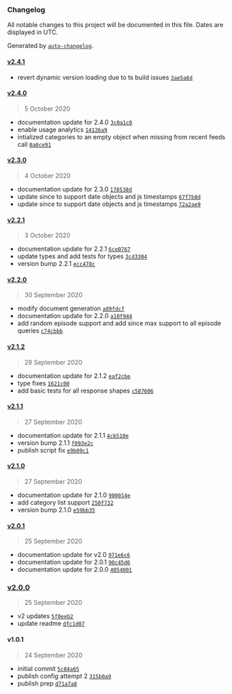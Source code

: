 ### Changelog

All notable changes to this project will be documented in this file. Dates are displayed in UTC.

Generated by [`auto-changelog`](https://github.com/CookPete/auto-changelog).

#### [v2.4.1](https://github.com/RyanHirsch/podcastdx-client/compare/v2.4.0...v2.4.1)

- revert dynamic version loading due to ts build issues [`3ae5a6d`](https://github.com/RyanHirsch/podcastdx-client/commit/3ae5a6da7ff8e4f1c97fa7cdd096fab69b63c51c)

#### [v2.4.0](https://github.com/RyanHirsch/podcastdx-client/compare/v2.3.0...v2.4.0)

> 5 October 2020

- documentation update for 2.4.0 [`3c0a1c0`](https://github.com/RyanHirsch/podcastdx-client/commit/3c0a1c0d23e2bcedd7755c39ad3bf92e4e7f15e8)
- enable usage analytics [`14126a9`](https://github.com/RyanHirsch/podcastdx-client/commit/14126a9b6ba63864a5010e0ca9006f239a4d326f)
- intialized categories to an empty object when missing from recent feeds call [`0a0ce91`](https://github.com/RyanHirsch/podcastdx-client/commit/0a0ce9144d7d479ab44deba5340c14af56ea54b3)

#### [v2.3.0](https://github.com/RyanHirsch/podcastdx-client/compare/v2.2.1...v2.3.0)

> 4 October 2020

- documentation update for 2.3.0 [`178538d`](https://github.com/RyanHirsch/podcastdx-client/commit/178538dac02878a6e8743ded30995cf11aec1590)
- update since to support date objects and js timestamps [`67f7b8d`](https://github.com/RyanHirsch/podcastdx-client/commit/67f7b8d454068f865d3f144d2152284ea6a047c9)
- update since to support date objects and js timestamps [`72a2ae9`](https://github.com/RyanHirsch/podcastdx-client/commit/72a2ae9f38e36ec5d404b0f98a0aa16f990111d7)

#### [v2.2.1](https://github.com/RyanHirsch/podcastdx-client/compare/v2.2.0...v2.2.1)

> 3 October 2020

- documentation update for 2.2.1 [`6ce0767`](https://github.com/RyanHirsch/podcastdx-client/commit/6ce07672871ffb3ed328c1b64a1d95b19c7846bf)
- update types and add tests for types [`3cd3304`](https://github.com/RyanHirsch/podcastdx-client/commit/3cd33046b17e610cb8dd97f9dfcf890dcda29acf)
- version bump 2.2.1 [`ecc478c`](https://github.com/RyanHirsch/podcastdx-client/commit/ecc478c818c8a5127adbce46a7a210daf3cb7def)

#### [v2.2.0](https://github.com/RyanHirsch/podcastdx-client/compare/v2.1.2...v2.2.0)

> 30 September 2020

- modify document generation [`a89fdcf`](https://github.com/RyanHirsch/podcastdx-client/commit/a89fdcf8e7dc6c1a070715e07ec0bcb3ba28a74c)
- documentation update for 2.2.0 [`a10f944`](https://github.com/RyanHirsch/podcastdx-client/commit/a10f9448e26845e062693bf776b31eaab9b8d5f5)
- add random episode support and add since max support to all episode queries [`c74cbbb`](https://github.com/RyanHirsch/podcastdx-client/commit/c74cbbbe28095771bf912e8c808b15221c65095c)

#### [v2.1.2](https://github.com/RyanHirsch/podcastdx-client/compare/v2.1.1...v2.1.2)

> 28 September 2020

- documentation update for 2.1.2 [`eaf2cbe`](https://github.com/RyanHirsch/podcastdx-client/commit/eaf2cbe9109f031b65b534f1e40e9f2468bbf155)
- type fixes [`1621c00`](https://github.com/RyanHirsch/podcastdx-client/commit/1621c00537555d6316978c033a571bf7ddc6ce9a)
- add basic tests for all response shapes [`c587606`](https://github.com/RyanHirsch/podcastdx-client/commit/c58760680572673deb79a492e861302139422df4)

#### [v2.1.1](https://github.com/RyanHirsch/podcastdx-client/compare/v2.1.0...v2.1.1)

> 27 September 2020

- documentation update for 2.1.1 [`4cb510e`](https://github.com/RyanHirsch/podcastdx-client/commit/4cb510ea5fdffeb9ccf1ed0d5b5de72a37ed3810)
- version bump 2.1.1 [`f093e2c`](https://github.com/RyanHirsch/podcastdx-client/commit/f093e2cd7f6c594f48503bc82f55fe7e011f5a9a)
- publish script fix [`e9b09c1`](https://github.com/RyanHirsch/podcastdx-client/commit/e9b09c1b3a63cddce1ff22f0331722fd062ca4cd)

#### [v2.1.0](https://github.com/RyanHirsch/podcastdx-client/compare/v2.0.1...v2.1.0)

> 27 September 2020

- documentation update for 2.1.0 [`900014e`](https://github.com/RyanHirsch/podcastdx-client/commit/900014e5059f6b0604a003709dccbdf04b695acd)
- add category list support [`250f732`](https://github.com/RyanHirsch/podcastdx-client/commit/250f73277bd5383298676f862fe10695d36687b7)
- version bump 2.1.0 [`e59bb35`](https://github.com/RyanHirsch/podcastdx-client/commit/e59bb354e9a7f243e267fc6e76015cdb3700a530)

#### [v2.0.1](https://github.com/RyanHirsch/podcastdx-client/compare/v2.0.0...v2.0.1)

> 25 September 2020

- documentation update for v2.0 [`971e6c6`](https://github.com/RyanHirsch/podcastdx-client/commit/971e6c6bb59fad96bbd8322affd2abfcf50ccb3d)
- documentation update for 2.0.1 [`90c45d6`](https://github.com/RyanHirsch/podcastdx-client/commit/90c45d6454eebff7a66863279e695e0bb2004f88)
- documentation update for 2.0.0 [`4054001`](https://github.com/RyanHirsch/podcastdx-client/commit/4054001cb56c844a38fd300878f34fb2c9822315)

### [v2.0.0](https://github.com/RyanHirsch/podcastdx-client/compare/v1.0.1...v2.0.0)

> 25 September 2020

- v2 updates [`5f0eeb2`](https://github.com/RyanHirsch/podcastdx-client/commit/5f0eeb2b526ee32deb60d1344a846c31bfcda8f4)
- update readme [`dfc1d07`](https://github.com/RyanHirsch/podcastdx-client/commit/dfc1d07092ed27d8c1dca9cbe255c340777fdf89)

#### v1.0.1

> 24 September 2020

- initial commit [`5c84a65`](https://github.com/RyanHirsch/podcastdx-client/commit/5c84a65abaf7fab7e61db46f7a3ecfc8ccff24e0)
- publish config attempt 2 [`315b0a9`](https://github.com/RyanHirsch/podcastdx-client/commit/315b0a971875b15c981758eade1cdb83fe43b70a)
- publish prep [`d71a7a8`](https://github.com/RyanHirsch/podcastdx-client/commit/d71a7a85555181373f8a4bf29d26afed0fba71f6)
